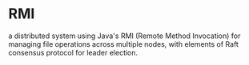 # RMI
a distributed system using Java's RMI (Remote Method Invocation) for managing file operations across multiple nodes, with elements of Raft consensus protocol for leader election.
